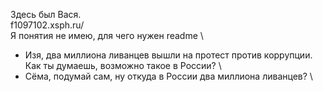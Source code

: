 Здесь был Вася.  \
f1097102.xsph.ru/ \
Я понятия не имею, для чего нужен readme \
- Изя, два миллиона ливанцев вышли на протест против коррупции. Как ты думаешь, возможно такое в России?  \
- Сёма, подумай сам, ну откуда в России два миллиона ливанцев?  \


